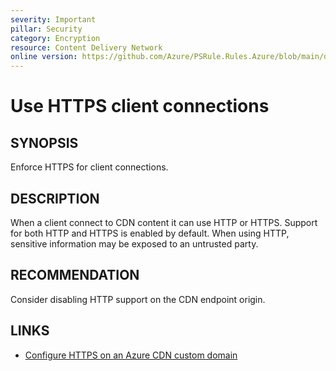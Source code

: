 ```yaml
---
severity: Important
pillar: Security
category: Encryption
resource: Content Delivery Network
online version: https://github.com/Azure/PSRule.Rules.Azure/blob/main/docs/en/rules/Azure.CDN.HTTP.md
---
```


# Use HTTPS client connections

## SYNOPSIS

Enforce HTTPS for client connections.

## DESCRIPTION

When a client connect to CDN content it can use HTTP or HTTPS.
Support for both HTTP and HTTPS is enabled by default.
When using HTTP, sensitive information may be exposed to an untrusted party.

## RECOMMENDATION

Consider disabling HTTP support on the CDN endpoint origin.

## LINKS

- [Configure HTTPS on an Azure CDN custom domain](https://docs.microsoft.com/en-us/azure/cdn/cdn-custom-ssl?tabs=option-1-default-enable-https-with-a-cdn-managed-certificate)
